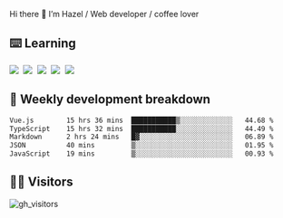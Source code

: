 
Hi there 👋 I’m Hazel / Web developer / coffee lover

## ⌨️ Learning

<samp>
 <a href="https://github.com/vuejs/core"><img src="https://api.iconify.design/logos:vue.svg" /></a>
  <a href="https://github.com/vuejs/core"><img src="https://api.iconify.design/logos:react.svg" /></a>
  <a href="https://github.com/vitejs/vite"><img src="https://api.iconify.design/logos:vitejs.svg" /></a>
  <a href="https://github.com/microsoft/TypeScript"><img src="https://api.iconify.design/logos:typescript-icon.svg" /></a> 
  <a href="https://github.com/unocss/unocss"><img src="https://api.iconify.design/logos:unocss.svg" /></a>
  

</samp>


## 🦀 Weekly development breakdown

<!--START_SECTION:waka-->

```txt
Vue.js        15 hrs 36 mins  ███████████▒░░░░░░░░░░░░░   44.68 %
TypeScript    15 hrs 32 mins  ███████████░░░░░░░░░░░░░░   44.49 %
Markdown      2 hrs 24 mins   █▓░░░░░░░░░░░░░░░░░░░░░░░   06.89 %
JSON          40 mins         ▒░░░░░░░░░░░░░░░░░░░░░░░░   01.95 %
JavaScript    19 mins         ▒░░░░░░░░░░░░░░░░░░░░░░░░   00.93 %
```

<!--END_SECTION:waka-->
## 👬🏻 Visitors

![gh_visitors](https://profile-counter.glitch.me/Hazel-Lin/count.svg)

